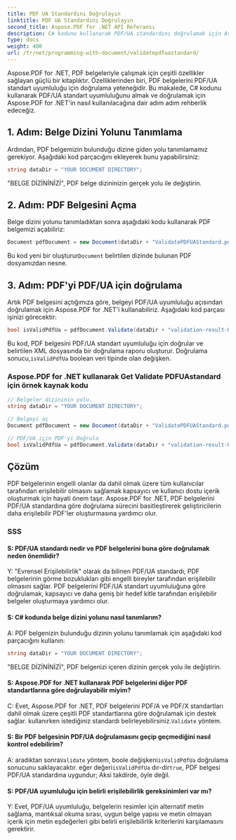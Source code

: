```yaml
---
title: PDF UA Standardını Doğrulayın
linktitle: PDF UA Standardını Doğrulayın
second_title: Aspose.PDF for .NET API Referansı
description: C# kodunu kullanarak PDF/UA standardını doğrulamak için Aspose.PDF for .NET'i nasıl kullanacağınızı öğrenin. Adım adım rehber.
type: docs
weight: 400
url: /tr/net/programming-with-document/validatepdfuastandard/
---
```

Aspose.PDF for .NET, PDF belgeleriyle çalışmak için çeşitli özellikler sağlayan güçlü bir kitaplıktır. Özelliklerinden biri, PDF belgelerini PDF/UA standart uyumluluğu için doğrulama yeteneğidir. Bu makalede, C# kodunu kullanarak PDF/UA standart uyumluluğunu almak ve doğrulamak için Aspose.PDF for .NET'in nasıl kullanılacağına dair adım adım rehberlik edeceğiz.

## 1. Adım: Belge Dizini Yolunu Tanımlama

Ardından, PDF belgemizin bulunduğu dizine giden yolu tanımlamamız gerekiyor. Aşağıdaki kod parçacığını ekleyerek bunu yapabilirsiniz:

```csharp
string dataDir = "YOUR DOCUMENT DIRECTORY";
```

"BELGE DİZİNİNİZİ", PDF belge dizininizin gerçek yolu ile değiştirin.

## 2. Adım: PDF Belgesini Açma

Belge dizini yolunu tanımladıktan sonra aşağıdaki kodu kullanarak PDF belgemizi açabiliriz:

```csharp
Document pdfDocument = new Document(dataDir + "ValidatePDFUAStandard.pdf");
```

 Bu kod yeni bir oluşturur`Document` belirtilen dizinde bulunan PDF dosyamızdan nesne.

## 3. Adım: PDF'yi PDF/UA için doğrulama

Artık PDF belgesini açtığımıza göre, belgeyi PDF/UA uyumluluğu açısından doğrulamak için Aspose.PDF for .NET'i kullanabiliriz. Aşağıdaki kod parçası işinizi görecektir:

```csharp
bool isValidPdfUa = pdfDocument.Validate(dataDir + "validation-result-UA.xml", PdfFormat.PDF_UA_1);
```

 Bu kod, PDF belgesini PDF/UA standart uyumluluğu için doğrular ve belirtilen XML dosyasında bir doğrulama raporu oluşturur. Doğrulama sonucu,`isValidPdfUa` boolean veri tipinde olan değişken.

### Aspose.PDF for .NET kullanarak Get Validate PDFUAstandard için örnek kaynak kodu

```csharp
// Belgeler dizininin yolu.
string dataDir = "YOUR DOCUMENT DIRECTORY";

// Belgeyi aç
Document pdfDocument = new Document(dataDir + "ValidatePDFUAStandard.pdf");

// PDF/UA için PDF'yi Doğrula
bool isValidPdfUa = pdfDocument.Validate(dataDir + "validation-result-UA.xml", PdfFormat.PDF_UA_1); 
```

## Çözüm

PDF belgelerinin engelli olanlar da dahil olmak üzere tüm kullanıcılar tarafından erişilebilir olmasını sağlamak kapsayıcı ve kullanıcı dostu içerik oluşturmak için hayati önem taşır. Aspose.PDF for .NET, PDF belgelerini PDF/UA standardına göre doğrulama sürecini basitleştirerek geliştiricilerin daha erişilebilir PDF'ler oluşturmasına yardımcı olur.

### SSS

#### S: PDF/UA standardı nedir ve PDF belgelerini buna göre doğrulamak neden önemlidir?

Y: "Evrensel Erişilebilirlik" olarak da bilinen PDF/UA standardı, PDF belgelerinin görme bozuklukları gibi engelli bireyler tarafından erişilebilir olmasını sağlar. PDF belgelerini PDF/UA standart uyumluluğuna göre doğrulamak, kapsayıcı ve daha geniş bir hedef kitle tarafından erişilebilir belgeler oluşturmaya yardımcı olur.

#### S: C# kodunda belge dizini yolunu nasıl tanımlarım?

A: PDF belgenizin bulunduğu dizinin yolunu tanımlamak için aşağıdaki kod parçacığını kullanın:

```csharp
string dataDir = "YOUR DOCUMENT DIRECTORY";
```

"BELGE DİZİNİNİZİ", PDF belgenizi içeren dizinin gerçek yolu ile değiştirin.

#### S: Aspose.PDF for .NET kullanarak PDF belgelerini diğer PDF standartlarına göre doğrulayabilir miyim?

 C: Evet, Aspose.PDF for .NET, PDF belgelerini PDF/A ve PDF/X standartları dahil olmak üzere çeşitli PDF standartlarına göre doğrulamak için destek sağlar. kullanırken istediğiniz standardı belirleyebilirsiniz.`Validate` yöntem.

#### S: Bir PDF belgesinin PDF/UA doğrulamasını geçip geçmediğini nasıl kontrol edebilirim?

 A: aradıktan sonra`Validate` yöntem, boole değişkeni`isValidPdfUa` doğrulama sonucunu saklayacaktır. eğer değeri`isValidPdfUa` dır-dir`true`, PDF belgesi PDF/UA standardına uygundur; Aksi takdirde, öyle değil.

#### S: PDF/UA uyumluluğu için belirli erişilebilirlik gereksinimleri var mı?

Y: Evet, PDF/UA uyumluluğu, belgelerin resimler için alternatif metin sağlama, mantıksal okuma sırası, uygun belge yapısı ve metin olmayan içerik için metin eşdeğerleri gibi belirli erişilebilirlik kriterlerini karşılamasını gerektirir.